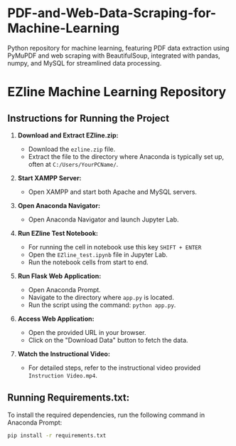 # PDF-and-Web-Data-Scraping-for-Machine-Learning
Python repository for machine learning, featuring PDF data extraction using PyMuPDF and web scraping with BeautifulSoup, integrated with pandas, numpy, and MySQL for streamlined data processing.
# EZline Machine Learning Repository

## Instructions for Running the Project

1. **Download and Extract EZline.zip:**
   - Download the `ezline.zip` file.
   - Extract the file to the directory where Anaconda is typically set up, often at `C:/Users/YourPCName/`.

2. **Start XAMPP Server:**
   - Open XAMPP and start both Apache and MySQL servers.

3. **Open Anaconda Navigator:**
   - Open Anaconda Navigator and launch Jupyter Lab.

4. **Run EZline Test Notebook:**
   - For running the cell in notebook use this key `SHIFT + ENTER `
   - Open the `EZline_test.ipynb` file in Jupyter Lab.
   - Run the notebook cells from start to end.

6. **Run Flask Web Application:**
   - Open Anaconda Prompt.
   - Navigate to the directory where `app.py` is located.
   - Run the script using the command: `python app.py`.

7. **Access Web Application:**
   - Open the provided URL in your browser.
   - Click on the "Download Data" button to fetch the data.

8. **Watch the Instructional Video:**
   - For detailed steps, refer to the instructional video provided `Instruction Video.mp4`.

## Running Requirements.txt:

To install the required dependencies, run the following command in Anaconda Prompt:

```bash
pip install -r requirements.txt
